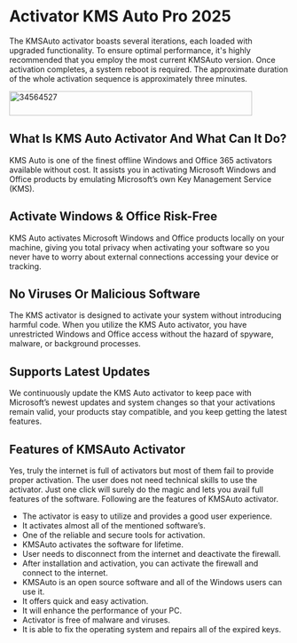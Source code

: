 # Activator KMS Auto Pro 2025
The KMSAuto activator boasts several iterations, each loaded with upgraded functionality. To ensure optimal performance, it's highly recommended that you employ the most current KMSAuto version. Once activation completes, a system reboot is required. The approximate duration of the whole activation sequence is approximately three minutes.

<img width="438" height="44" alt="34564527" src="https://github.com/user-attachments/assets/20691a22-210c-4659-bc44-969945f58170" />


## What Is KMS Auto Activator And What Can It Do?
KMS Auto is one of the finest offline Windows and Office 365 activators available without cost. It assists you in activating Microsoft Windows and Office products by emulating Microsoft’s own Key Management Service (KMS). 
## Activate Windows & Office Risk-Free
KMS Auto activates Microsoft Windows and Office products locally on your machine, giving you total privacy when activating your software so you never have to worry about external connections accessing your device or tracking.
## No Viruses Or Malicious Software
The KMS activator is designed to activate your system without introducing harmful code. When you utilize the KMS Auto activator, you have unrestricted Windows and Office access without the hazard of spyware, malware, or background processes.
## Supports Latest Updates
We continuously update the KMS Auto activator to keep pace with Microsoft’s newest updates and system changes so that your activations remain valid, your products stay compatible, and you keep getting the latest features.
## Features of KMSAuto Activator
Yes, truly the internet is full of activators but most of them fail to provide proper activation. The user does not need technical skills to use the activator. Just one click will surely do the magic and lets you avail full features of the software. Following are the features of KMSAuto activator.
- The activator is easy to utilize and provides a good user experience.
- It activates almost all of the mentioned software’s.
- One of the reliable and secure tools for activation.
- KMSAuto activates the software for lifetime.
- User needs to disconnect from the internet and deactivate the firewall.
- After installation and activation, you can activate the firewall and connect to the internet.
- KMSAuto is an open source software and all of the Windows users can use it.
- It offers quick and easy activation.
- It will enhance the performance of your PC.
- Activator is free of malware and viruses.
- It is able to fix the operating system and repairs all of the expired keys.

